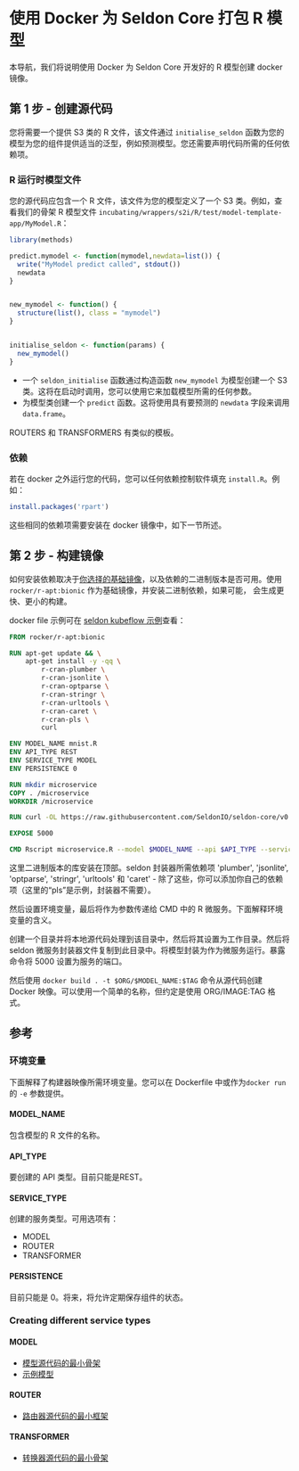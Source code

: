 # 使用 Docker 为 Seldon Core 打包 R 模型

本导航，我们将说明使用 Docker 为 Seldon Core 开发好的 R 模型创建 docker 镜像。

## 第 1 步 - 创建源代码

您将需要一个提供 S3 类的 R 文件，该文件通过 `initialise_seldon` 函数为您的模型为您的组件提供适当的泛型，例如预测模型。您还需要声明代码所需的任何依赖项。

### R 运行时模型文件

您的源代码应包含一个 R 文件，该文件为您的模型定义了一个 S3 类。例如，查看我们的骨架 R 模型文件 `incubating/wrappers/s2i/R/test/model-template-app/MyModel.R`：

```R
library(methods)

predict.mymodel <- function(mymodel,newdata=list()) {
  write("MyModel predict called", stdout())
  newdata
}


new_mymodel <- function() {
  structure(list(), class = "mymodel")
}


initialise_seldon <- function(params) {
  new_mymodel()
}
```

- 一个 `seldon_initialise` 函数通过构造函数 `new_mymodel` 为模型创建一个 S3 类。这将在启动时调用，您可以使用它来加载模型所需的任何参数。
- 为模型类创建一个 `predict` 函数。这将使用具有要预测的 `newdata` 字段来调用 `data.frame`。

ROUTERS 和 TRANSFORMERS 有类似的模板。

### 依赖

若在 docker 之外运行您的代码，您可以任何依赖控制软件填充 `install.R`。例如：

```R
install.packages('rpart')
```

这些相同的依赖项需要安装在 docker 镜像中，如下一节所述。

## 第 2 步 - 构建镜像

如何安装依赖取决于[你选择的基础镜像](https://www.r-bloggers.com/2019/01/docker-images-for-r-r-base-versus-r-apt/)，以及依赖的二进制版本是否可用。使用 `rocker/r-apt:bionic` 作为基础镜像，并安装二进制依赖，如果可能，	会生成更快、更小的构建。

docker file 示例可在 [seldon kubeflow 示例](https://github.com/kubeflow/example-seldon/blob/master/models/r_mnist/runtime/Dockerfile)查看：

```dockerfile
FROM rocker/r-apt:bionic

RUN apt-get update && \
    apt-get install -y -qq \
    	r-cran-plumber \
    	r-cran-jsonlite \
    	r-cran-optparse \
    	r-cran-stringr \
    	r-cran-urltools \
    	r-cran-caret \
    	r-cran-pls \
    	curl

ENV MODEL_NAME mnist.R
ENV API_TYPE REST
ENV SERVICE_TYPE MODEL
ENV PERSISTENCE 0

RUN mkdir microservice
COPY . /microservice
WORKDIR /microservice

RUN curl -OL https://raw.githubusercontent.com/SeldonIO/seldon-core/v0.5.0/incubating/wrappers/s2i/R/microservice.R > /microservice/microservice.R

EXPOSE 5000

CMD Rscript microservice.R --model $MODEL_NAME --api $API_TYPE --service $SERVICE_TYPE --persistence $PERSISTENCE
```

这里二进制版本的库安装在顶部。seldon 封装器所需依赖项 'plumber', 'jsonlite', 'optparse', 'stringr', 'urltools' 和 'caret' - 除了这些，你可以添加你自己的依赖项（这里的“pls”是示例，封装器不需要）。

然后设置环境变量，最后将作为参数传递给 CMD 中的 R 微服务。下面解释环境变量的含义。

创建一个目录并将本地源代码处理到该目录中，然后将其设置为工作目录。然后将 seldon 微服务封装器文件复制到此目录中。将模型封装为作为微服务运行。暴露命令将 5000 设置为服务的端口。

然后使用 `docker build . -t $ORG/$MODEL_NAME:$TAG` 命令从源代码创建 Docker 映像。可以使用一个简单的名称，但约定是使用 ORG/IMAGE:TAG 格式。

## 参考

### 环境变量

下面解释了构建器映像所需环境变量。您可以在 Dockerfile 中或作为`docker run` 的 `-e` 参数提供。

#### MODEL_NAME

包含模型的 R 文件的名称。

#### API_TYPE

要创建的 API 类型。目前只能是REST。

#### SERVICE_TYPE

创建的服务类型。可用选项有：

- MODEL
- ROUTER
- TRANSFORMER

#### PERSISTENCE

目前只能是 0。将来，将允许定期保存组件的状态。

### Creating different service types

#### MODEL

- [模型源代码的最小骨架](https://github.com/SeldonIO/seldon-core/tree/master/incubating/wrappers/s2i/R/test/model-template-app)
- [示例模型](../examples/notebooks.html)

#### ROUTER
- [路由器源代码的最小框架](https://github.com/seldonio/seldon-core/tree/master/incubating/wrappers/s2i/R/test/router-template-app)

#### TRANSFORMER

- [转换器源代码的最小骨架](https://github.com/seldonio/seldon-core/tree/master/incubating/wrappers/s2i/R/test/transformer-template-app)
